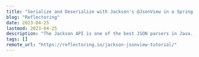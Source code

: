 ```yaml
---
title: "Serialize and Deserialize with Jackson's @JsonView in a Spring Boot Application"
blog: "Reflectoring"
date: 2023-04-25
lastmod: 2023-04-25
description: "The Jackson API is one of the best JSON parsers in Java. Spring integrates well with Jackson and with every new Spring release, newer Jackson features get incorporated making the Spring Jackson support more flexible and powerful."
tags: []
remote_url: "https://reflectoring.io/jackson-jsonview-tutorial/"
---
```

